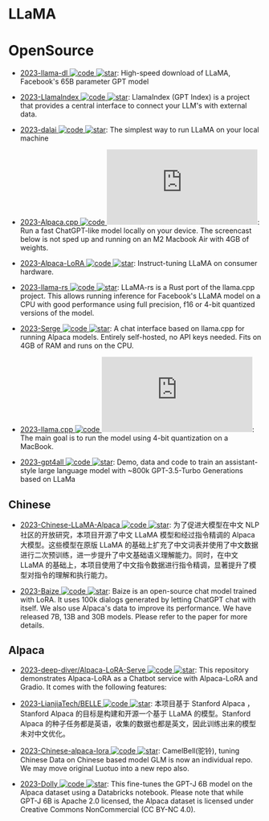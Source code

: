 # LLaMA

# OpenSource

- [2023-llama-dl ![code](https://ng-tech.icu/assets/code.svg) ![star](https://img.shields.io/github/stars/shawwn/llama-dl)](https://github.com/shawwn/llama-dl): High-speed download of LLaMA, Facebook's 65B parameter GPT model

- [2023-LlamaIndex ![code](https://ng-tech.icu/assets/code.svg) ![star](https://img.shields.io/github/stars/jerryjliu/llama_index)](https://github.com/jerryjliu/llama_index): LlamaIndex (GPT Index) is a project that provides a central interface to connect your LLM's with external data.

- [2023-dalai ![code](https://ng-tech.icu/assets/code.svg) ![star](https://img.shields.io/github/stars/cocktailpeanut/dalai)](https://github.com/cocktailpeanut/dalai): The simplest way to run LLaMA on your local machine

- [2023-Alpaca.cpp ![code](https://ng-tech.icu/assets/code.svg) ![star](https://img.shields.io/github/stars/antimatter15/alpaca.cpp)](https://github.com/antimatter15/alpaca.cpp): Run a fast ChatGPT-like model locally on your device. The screencast below is not sped up and running on an M2 Macbook Air with 4GB of weights.

- [2023-Alpaca-LoRA ![code](https://ng-tech.icu/assets/code.svg) ![star](https://img.shields.io/github/stars/Alpaca-LoRA)](https://github.com/Alpaca-LoRA): Instruct-tuning LLaMA on consumer hardware.

- [2023-llama-rs ![code](https://ng-tech.icu/assets/code.svg) ![star](https://img.shields.io/github/stars/setzer22/llama-rs)](https://github.com/setzer22/llama-rs): LLaMA-rs is a Rust port of the llama.cpp project. This allows running inference for Facebook's LLaMA model on a CPU with good performance using full precision, f16 or 4-bit quantized versions of the model.

- [2023-Serge ![code](https://ng-tech.icu/assets/code.svg) ![star](https://img.shields.io/github/stars/nsarrazin/serge)](https://github.com/nsarrazin/serge): A chat interface based on llama.cpp for running Alpaca models. Entirely self-hosted, no API keys needed. Fits on 4GB of RAM and runs on the CPU.

- [2023-llama.cpp ![code](https://ng-tech.icu/assets/code.svg) ![star](https://img.shields.io/github/stars/ggerganov/llama.cpp)](https://github.com/ggerganov/llama.cpp): The main goal is to run the model using 4-bit quantization on a MacBook.

- [2023-gpt4all ![code](https://ng-tech.icu/assets/code.svg) ![star](https://img.shields.io/github/stars/nomic-ai/gpt4all)](https://github.com/nomic-ai/gpt4all): Demo, data and code to train an assistant-style large language model with ~800k GPT-3.5-Turbo Generations based on LLaMa

## Chinese

- [2023-Chinese-LLaMA-Alpaca ![code](https://ng-tech.icu/assets/code.svg) ![star](https://img.shields.io/github/stars/ymcui/Chinese-LLaMA-Alpaca)](https://github.com/ymcui/Chinese-LLaMA-Alpaca): 为了促进大模型在中文 NLP 社区的开放研究，本项目开源了中文 LLaMA 模型和经过指令精调的 Alpaca 大模型。这些模型在原版 LLaMA 的基础上扩充了中文词表并使用了中文数据进行二次预训练，进一步提升了中文基础语义理解能力。同时，在中文 LLaMA 的基础上，本项目使用了中文指令数据进行指令精调，显著提升了模型对指令的理解和执行能力。

- [2023-Baize ![code](https://ng-tech.icu/assets/code.svg) ![star](https://img.shields.io/github/stars/project-baize/baize-chatbot)](https://github.com/project-baize/baize-chatbot): Baize is an open-source chat model trained with LoRA. It uses 100k dialogs generated by letting ChatGPT chat with itself. We also use Alpaca's data to improve its performance. We have released 7B, 13B and 30B models. Please refer to the paper for more details.

## Alpaca

- [2023-deep-diver/Alpaca-LoRA-Serve ![code](https://ng-tech.icu/assets/code.svg) ![star](https://img.shields.io/github/stars/deep-diver/Alpaca-LoRA-Serve)](https://github.com/deep-diver/Alpaca-LoRA-Serve): This repository demonstrates Alpaca-LoRA as a Chatbot service with Alpaca-LoRA and Gradio. It comes with the following features:

- [2023-LianjiaTech/BELLE ![code](https://ng-tech.icu/assets/code.svg) ![star](https://img.shields.io/github/stars/LianjiaTech/BELLE)](https://github.com/LianjiaTech/BELLE): 本项目基于 Stanford Alpaca ，Stanford Alpaca 的目标是构建和开源一个基于 LLaMA 的模型。Stanford Alpaca 的种子任务都是英语，收集的数据也都是英文，因此训练出来的模型未对中文优化。

- [2023-Chinese-alpaca-lora ![code](https://ng-tech.icu/assets/code.svg) ![star](https://img.shields.io/github/stars/LC1332/Chinese-alpaca-lora)](https://github.com/LC1332/Chinese-alpaca-lora): CamelBell(驼铃), tuning Chinese Data on Chinese based model GLM is now an individual repo. We may move original Luotuo into a new repo also.

- [2023-Dolly ![code](https://ng-tech.icu/assets/code.svg) ![star](https://img.shields.io/github/stars/databrickslabs/dolly)](https://github.com/databrickslabs/dolly): This fine-tunes the GPT-J 6B model on the Alpaca dataset using a Databricks notebook. Please note that while GPT-J 6B is Apache 2.0 licensed, the Alpaca dataset is licensed under Creative Commons NonCommercial (CC BY-NC 4.0).
